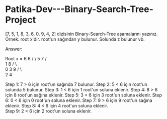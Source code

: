 # Patika-Dev---Binary-Search-Tree-Project

[7, 5, 1, 8, 3, 6, 0, 9, 4, 2] dizisinin Binary-Search-Tree aşamalarını yazınız.
Örnek: root x'dir. root'un sağından y bulunur. Solunda z bulunur vb.

Answer: 

Root x = 6
                             6
                           /   \ 
                          5     7
                        /         \
                       1           8
                     /   \           \
                    0     3           9
                        /   \      
                       2     4    
                                
Step 1:     7 > 6 için root'un sağında 7 bulunur.
Step 2:     5 < 6 için root'un solunda 5 bulunur.
Step 3:     1 < 6 için 1 root'un soluna eklenir.
Step 4:     8 > 6 için 8 root'un sağına eklenir.
Step 5:     3 < 6 için 3 root'un soluna eklenir.
Step 6:     0 < 6 için 0 root'un soluna eklenir.
Step 7:     9 > 6 için 9 root'un sağına eklenir.
Step 8:     4 < 6 için 4 root'un soluna eklenir.                        
Step 9:     2 < 6 için 2 root'un soluna eklenir.                         
